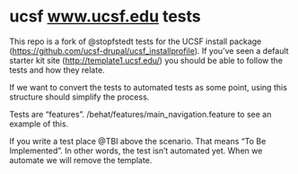# ucsf www.ucsf.edu tests
This repo is a fork of @stopfstedt  tests for the UCSF install package (https://github.com/ucsf-drupal/ucsf_installprofile). If you’ve seen a default starter kit site (http://template1.ucsf.edu/) you should be able to follow the tests and how they relate.

If we want to convert the tests to automated tests as some point, using this structure should simplify the process.

Tests are “features”. /behat/features/main_navigation.feature to see an example of this.

If you write a test place @TBI above the scenario. That means “To  Be Implemented”. In other words, the test isn’t automated yet. When we automate we will remove the template.
